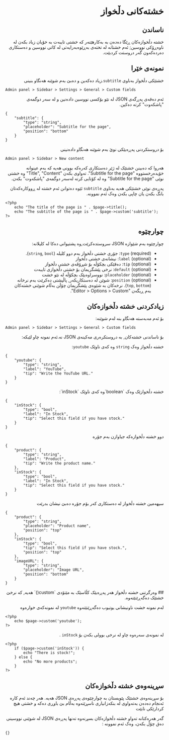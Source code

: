 <div dir="rtl">
	
# خشتەکانی دڵخواز
<!-- position: 7 -->

## ناساندن
خشتە دڵخوازەکان ڕێگا دەدەن بە بەکارهێنەر کە خشتی تایبەت بە خۆیان زیاد بکەن لە ناوەڕۆکی نووسین; ئەم خشتانە لە تختەی بەڕێوەبەرایەتی لە کاتی نووسین و  دەستکاری دەردەکەون گەر دروستت کردبێت.

## نمونەی خێرا
خشتێکی دڵخواز بەناوی `subtitle`.زیاد دەکەین و دەبێ بەم شوێنە هەنگاو بنینی
</div>

```
Admin panel > Sidebar > Settings > General > Custom fields
```
<div dir="rtl">
ئەم دەقەی پەڕگەی JSON لە نێو بۆکسی نووسین دادەنین و لە سەر دوگمەی "پاشکەوت" کرتە دەکین.
</div>

```
{
    "subtitle": {
        "type": "string",
        "placeholder": "Subtitle for the page",
		"position": "bottom"
    }
}
```
<div dir="rtl">
بۆ دروستکردنی پەڕەیێکی نوێ بەم شوێنە هەنگاو دادەنینی
</div>

```
Admin panel > Sidebar > New content
```
<div dir="rtl">
هەروا کە دەبینن خشتێک لە ژێر دەستکاری کەرەکە بوونی هەیە کە بەم عینوانە خۆیدەرخستووە "Subtitle for the page". تەواوی بکەن "Title", "Content" وە خشتی نوێی "Subtitle for the page" وە لە کۆتایی کرتە لەسەر دوگمەی "پاشکەوت" بکەن.

پەڕەی نوێی خشتێکی هەیە بەناوی `subtitle` ئێوە دەتوانن ئەم خشتە لە ڕووکارەکەتان بانگ بکەن یان چاپی بکەن وەک ئەم نموونە. 
</div>

```
<?php
	echo "The title of the page is " . $page->title();
	echo "The subtitle of the page is " . $page->custom('subtitle');
?>
```

<div dir="rtl">
	
## چوارچێوە
چوارچێوە بەم شێوازە JSON سروستدەکرێت,وە پشتیوانی دەکا لە کلیلانە:
- (required) `type`: جۆری خشتی دڵخواز بەم دوو کلیلە (`string`, `bool`).
- (optional) `label`: نیشانەی خشتی دڵخواز
- (optional) `tip`: دەقێکی بچکۆڵە بۆ شڕۆڤەی خشتی دڵخواز
- (optional) `default`: نرخی پێشگریمان بۆ خشتی دڵخوازی تایبەت
- (optional) `placeholder`: نووسراوەیێک بچکۆڵە لە نێو خشت
- (optional) `position`: شوێن لە دەستکاریکەر, پاڵپشتی دەکرێت بەم نرخانە (`top`, `bottom`). نرخەکان بە شێوەی پێشگریمان چۆڵن بەڵام شوێنی خشتەکان بەم ڕیگەن "Editor > Options > Custom".

## زیادکردنی خشتە دڵخوازەکان
بۆ ئەم مەبەستە هەنگاو بنە لەم شوێنە:

</div>

```
Admin panel > Sidebar > Settings > General > Custom fields
```
<div dir="rtl">
بۆ ناساندنی خشتەکان, بە دروستکرەری مەکینەی JSON نە.ئەم نمونە چاو لێبکە:

خشتە دڵخواز وەک `string` وە کەی ناوێک `youtube`:
</div>

```
{
    "youtube": {
        "type": "string",
        "label": "YouTube",
        "tip": "Write the YouTube URL."
    }
}
```
<div dir="rtl">
خشتە دڵخوازێک وەک `boolean`وە کەی ناوێک `inStock`:
</div>

```
{
    "inStock": {
        "type": "bool",
        "label": "In Stock",
        "tip": "Select this field if you have stock."
    }
}
```
<div dir="rtl">
دوو خشتە دڵخوازەکە جیاوازن بەم جۆرە
</div>

```
{
    "product": {
        "type": "string",
        "label": "Product",
        "tip": "Write the product name."
    },
    "inStock": {
        "type": "bool",
        "label": "In Stock",
        "tip": "Select this field if you have stock."
    }
}
```
<div dir="rtl">
سیهەمین خشتە دڵخواز لە دەستکاری کەر بۆم جۆرە دەبێ نیشان بدرێت
</div>

```
{
    "product": {
        "type": "string",
		"placeholder": "Product name",
		"position": "top"
    },
    "inStock": {
        "type": "bool",
        "tip": "Select this field if you have stock.",
		"position": "top"
    },
    "imageURL": {
        "type": "string",
		"placeholder": "Image URL",
		"position": "bottom"
    }
}
```
<div dir="rtl">
## وەرگرتنی خشتە دڵخواز
هەر پەڕەیێک کڵاسێک بە مێتۆدی `custom()` هەیە, کە نرخێ خشتێک دەگەڕێنێتەوە.

لەم نمونە خشت ناونیشانی یوتیوب دەگەڕێنێتەوە `youtube` لە نمونەکەی خوارەوە
</div>

```
<?php
    echo $page->custom('youtube');
?>
```
<div dir="rtl">
	
لە نمونەی سەرەوە چاو لە نرخی بوولی بکەن بۆ `inStock` .
</div>

```
<?php
    if ($page->custom('inStock')) {
        echo "There is stock!";
    } else {
        echo "No more products";
    }
?>
```
<div dir="rtl">
	
## سڕینەوەی خشتە دڵخوازەکان
بۆ سڕینەوەی خشتێک پێویستان بە چوارچێوەی پەڕەی JSON هەیە. هەر چەند ئەم کارە ئەنجام دەدەن بەتەواوی لە بنکەزانیاری ناسڕێتەوە بەڵام بێ باوڕی دەکە و خشتی هیچ کردارێکی نابێت

گەر هەرەکتانە تەواو خشتە دڵخوازەکان بسڕنەوە تەنها پەڕەی JSON لە شوێنی نووسینی دەق چۆڵ بکەن، وەک ئەم نموونە :
</div>

```
{}
```
